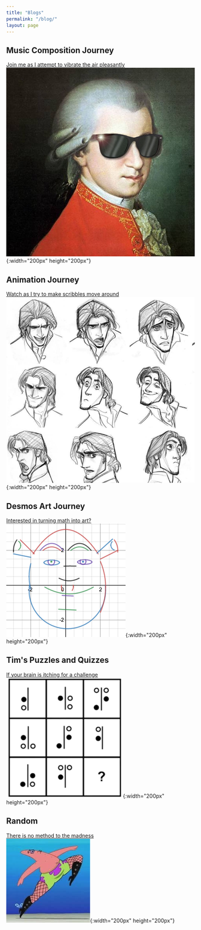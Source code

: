 ```yaml
---
title: "Blogs"
permalink: "/blog/"
layout: page
---
```


## Music Composition Journey

[Join me as I attempt to vibrate the air pleasantly](https://timothy-cao.github.io/personal/blog/composition)<br>
![alt text](/images/composition.jpg){:width="200px" height="200px"}

## Animation Journey

[Watch as I try to make scribbles move around](https://timothy-cao.github.io/personal/blog/animation)<br>
![alt text](/images/animation.jpg){:width="200px" height="200px"}

## Desmos Art Journey

[Interested in turning math into art?](https://timothy-cao.github.io/personal/blog/desmos)<br>
![alt text](/images/desmos.png){:width="200px" height="200px"}

## Tim's Puzzles and Quizzes

[If your brain is itching for a challenge](https://timothy-cao.github.io/personal/blog/puzzle)<br>
![alt text](/images/puzzle.png){:width="200px" height="200px"}

## Random

[There is no method to the madness](https://timothy-cao.github.io/personal/blog/random)<br>
![alt text](/images/random.png){:width="200px" height="200px"}
